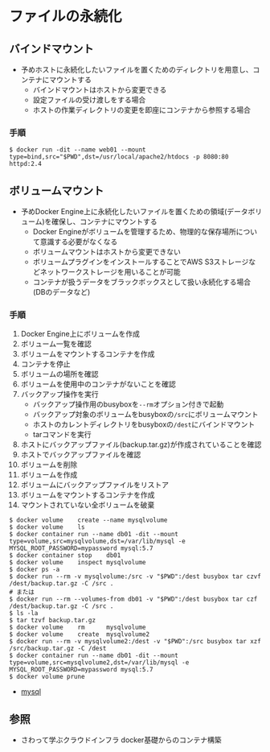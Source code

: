 # ファイルの永続化
## バインドマウント
- 予めホストに永続化したいファイルを置くためのディレクトリを用意し、コンテナにマウントする
  - バインドマウントはホストから変更できる
  - 設定ファイルの受け渡しをする場合
  - ホストの作業ディレクトリの変更を即座にコンテナから参照する場合

### 手順
```
$ docker run -dit --name web01 --mount type=bind,src="$PWD",dst=/usr/local/apache2/htdocs -p 8080:80 httpd:2.4
```

## ボリュームマウント
- 予めDocker Engine上に永続化したいファイルを置くための領域(データボリューム)を確保し、コンテナにマウントする
  - Docker Engineがボリュームを管理するため、物理的な保存場所について意識する必要がなくなる
  - ボリュームマウントはホストから変更できない
  - ボリュームプラグインをインストールすることでAWS S3ストレージなどネットワークストレージを用いることが可能
  - コンテナが扱うデータをブラックボックスとして扱い永続化する場合(DBのデータなど)

### 手順
1. Docker Engine上にボリュームを作成
2. ボリューム一覧を確認
3. ボリュームをマウントするコンテナを作成
4. コンテナを停止
5. ボリュームの場所を確認
6. ボリュームを使用中のコンテナがないことを確認
7. バックアップ操作を実行
    - バックアップ操作用のbusyboxを`--rm`オプション付きで起動
    - バックアップ対象のボリュームをbusyboxの`/src`にボリュームマウント
    - ホストのカレントディレクトリをbusyboxの`/dest`にバインドマウント
    - tarコマンドを実行
8. ホストにバックアップファイル(backup.tar.gz)が作成されていることを確認
9. ホストでバックアップファイルを確認
10. ボリュームを削除
11. ボリュームを作成
12. ボリュームにバックアップファイルをリストア
13. ボリュームをマウントするコンテナを作成
14. マウントされていない全ボリュームを破棄

```
$ docker volume    create --name mysqlvolume
$ docker volume    ls
$ docker container run --name db01 -dit --mount type=volume,src=mysqlvolume,dst=/var/lib/mysql -e MYSQL_ROOT_PASSWORD=mypassword mysql:5.7
$ docker container stop    db01
$ docker volume    inspect mysqlvolume
$ docker ps -a
$ docker run --rm -v mysqlvolume:/src -v "$PWD":/dest busybox tar czvf /dest/backup.tar.gz -C /src .
# または
$ docker run --rm --volumes-from db01 -v "$PWD":/dest busybox tar czf /dest/backup.tar.gz -C /src .
$ ls -la
$ tar tzvf backup.tar.gz
$ docker volume    rm      mysqlvolume
$ docker volume    create  mysqlvolume2
$ docker run --rm -v mysqlvolume2:/dest -v "$PWD":/src busybox tar xzf /src/backup.tar.gz -C /dest
$ docker container run --name db01 -dit --mount type=volume,src=mysqlvolume2,dst=/var/lib/mysql -e MYSQL_ROOT_PASSWORD=mypassword mysql:5.7
$ docker volume prune
```
- [mysql](https://hub.docker.com/_/mysql)

## 参照
- さわって学ぶクラウドインフラ docker基礎からのコンテナ構築

